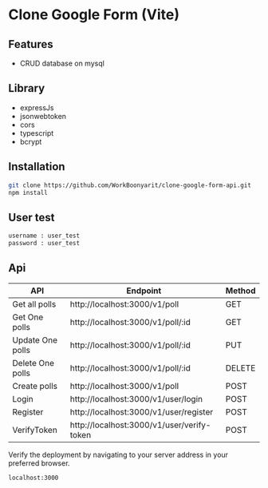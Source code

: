 # Clone Google Form (Vite)

## Features

- CRUD database on mysql

## Library

- expressJs
- jsonwebtoken
- cors
- typescript
- bcrypt


## Installation


```sh
git clone https://github.com/WorkBoonyarit/clone-google-form-api.git
npm install
```


## User test


```sh
username : user_test
password : user_test
```

## Api


| API | Endpoint | Method |
| ------ | ------ | ------ |
| Get all polls | http://localhost:3000/v1/poll | GET |
| Get One polls | http://localhost:3000/v1/poll/:id | GET |
| Update One polls | http://localhost:3000/v1/poll/:id | PUT |
| Delete One polls | http://localhost:3000/v1/poll/:id | DELETE |
| Create polls | http://localhost:3000/v1/poll | POST |
| Login | http://localhost:3000/v1/user/login | POST |
| Register | http://localhost:3000/v1/user/register | POST |
| VerifyToken | http://localhost:3000/v1/user/verify-token | POST |

Verify the deployment by navigating to your server address in
your preferred browser.

```sh
localhost:3000
```
